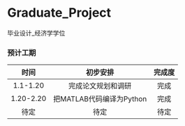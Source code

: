 # Graduate_Project
毕业设计_经济学学位  
### 预计工期

|时间|初步安排|完成度|  
|:----:|:-----:|:------:|
|1.1-1.20|完成论文规划和调研|完成|
|1.20-2.20|把MATLAB代码编译为Python|完成|  
|待定|待定|待定|